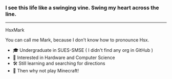### I see this life like a swinging vine. Swing my heart across the line.

---

HsxMark

You can call me Mark, because I don't know how to pronounce Hsx.

- 🎓 Undergraduate in SUES-SMSE ( I didn't find any org in GitHub )
- 🔭 Interested in Hardware and Computer Science
- 🛠️ Still learning and searching for directions
- 🎨 Then why not play Minecraft!
